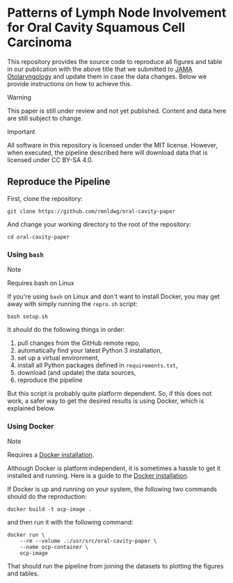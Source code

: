 # Patterns of Lymph Node Involvement for Oral Cavity Squamous Cell Carcinoma

This repository provides the source code to reproduce all figures and table in our publication with the above title that we submitted to [JAMA Otolaryngology] and update them in case the data changes. Below we provide instructions on how to achieve this.

> [!WARNING]
> This paper is still under review and not yet published. Content and data here are still subject to change.

> [!IMPORTANT]
> All software in this repository is licensed under the MIT license. However, when executed, the pipeline described here will download data that is licensed under CC BY-SA 4.0.

[JAMA Otolaryngology]: https://jamanetwork.com/journals/jamaotolaryngology


## Reproduce the Pipeline

First, clone the repository:
```
git clone https://github.com/rmnldwg/oral-cavity-paper
```

And change your working directory to the root of the repository:
```
cd oral-cavity-paper
```


### Using `bash`

> [!NOTE]
> Requires bash on Linux

If you're using `bash` on Linux and don't want to install Docker, you may get away with simply running the `repro.sh` script:
```
bash setup.sh
```

It _should_ do the following things in order:
1. pull changes from the GitHub remote repo,
2. automatically find your latest Python 3 installation,
3. set up a virtual environment,
4. install all Python packages defined in `requirements.txt`,
5. download (and update) the data sources,
6. reproduce the pipeline

But this script is probably quite platform dependent. So, if this does not work, a safer way to get the desired results is using Docker, which is explained below.


### Using Docker

> [!NOTE]
> Requires a [Docker installation].

Although Docker is platform independent, it is sometimes a hassle to get it installed and running. Here is a guide to the [Docker installation].

If Docker is up and running on your system, the following two commands should do the reproduction:

```
docker build -t ocp-image .
```

and then run it with the following command:

```
docker run \
    --rm --volume .:/usr/src/oral-cavity-paper \
    --name ocp-container \
    ocp-image
```

That should run the pipeline from joining the datasets to plotting the figures and tables.

[Docker installation]: https://docs.docker.com/get-docker/
